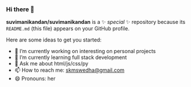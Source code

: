 ### Hi there 👋


**suvimanikandan/suvimanikandan** is a ✨ _special_ ✨ repository because its `README.md` (this file) appears on your GitHub profile.

Here are some ideas to get you started:

- 🔭 I’m currently working on interesting on personal projects
- 🌱 I’m currently learning full stack development
- 💬 Ask me about html/js/css/py
- 📫 How to reach me: skmswedha@gmail.com
- 😄 Pronouns: her


